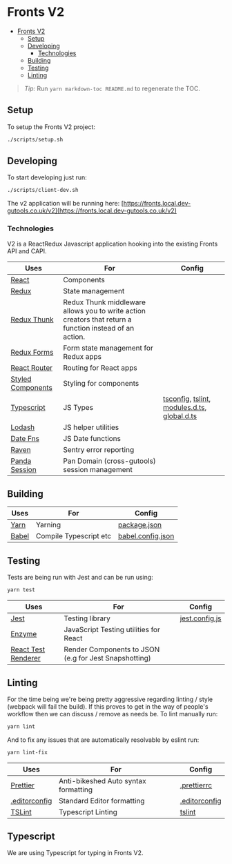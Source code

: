 # Fronts V2

- [Fronts V2](#fronts-v2)
  * [Setup](#setup)
  * [Developing](#developing)
    + [Technologies](#technologies)
  * [Building](#building)
  * [Testing](#testing)
  * [Linting](#linting)

> _Tip:_ Run `yarn markdown-toc README.md` to regenerate the TOC.

## Setup

To setup the Fronts V2 project:

```bash
./scripts/setup.sh
```

## Developing

To start developing just run:

```bash
./scripts/client-dev.sh
```

The v2 application will be running here:
[https://fronts.local.dev-gutools.co.uk/v2](https://fronts.local.dev-gutools.co.uk/v2)

### Technologies

V2 is a ReactRedux Javascript application hooking into the existing Fronts API and CAPI.

| Uses        | For         | Config |
| ------------|------------- |--- |
| [React](https://jestjs.io/docs/en/getting-started.html)      | Components ||
| [Redux](https://github.com/airbnb/enzyme)      | State management ||
| [Redux Thunk](https://github.com/reduxjs/redux-thunk)      | Redux Thunk middleware allows you to write action creators that return a function instead of an action.  ||
| [Redux Forms](https://redux-form.com/7.4.2/)      | Form state management for Redux apps ||
| [React Router](https://reacttraining.com/react-router/)      | Routing for React apps ||
| [Styled Components](https://www.styled-components.com/)      | Styling for components ||
| [Typescript](https://www.typescriptlang.org/)      | JS Types | [tsconfig](tsconfig.json), [tslint](tslint.json), [modules.d.ts](modules.d.ts), [global.d.ts](global.d.ts)|
| [Lodash](https://lodash.com/)      | JS helper utilities ||
| [Date Fns](https://date-fns.org/)      | JS Date functions ||
| [Raven](https://github.com/getsentry/sentry-javascript)      | Sentry error reporting ||
| [Panda Session](https://github.com/guardian/panda-session)      | Pan Domain (cross-gutools) session management ||

## Building



| Uses        | For         |Config |
| ------------|------------- |---|
| [Yarn]()      | Yarning | [package.json](package.json) |
| [Babel]()      | Compile Typescript etc | [babel.config.json](babel.config.json) |

## Testing

Tests are being run with Jest and can be run using:

```bash
yarn test
```

| Uses        | For         | Config |
| ------------|------------- |--- |
| [Jest](https://jestjs.io/docs/en/getting-started.html)      | Testing library | [jest.config.js](jest.config.js)|
| [Enzyme](https://github.com/airbnb/enzyme)      | JavaScript Testing utilities for React  ||
| [React Test Renderer](https://reactjs.org/docs/test-renderer.html)      | Render Components to JSON (e.g for Jest Snapshotting) ||

## Linting
For the time being we're being pretty aggressive regarding linting / style
(webpack will fail the build). If this proves to get in the way of people's
workflow then we can discuss / remove as needs be. To lint manually run:

```bash
yarn lint
```

And to fix any issues that are automatically resolvable by eslint run:

```bash
yarn lint-fix
```

| Uses        | For         | Config |
| ------------|------------- |--- |
| [Prettier](https://github.com/prettier/prettier)      | Anti-bikeshed Auto syntax formatting | [.prettierrc](.prettierrc)|
| [.editorconfig](https://editorconfig.org/)      | Standard Editor formatting  |[.editorconfig](.editorconfig)|
| [TSLint](https://palantir.github.io/tslint/)      | Typescript Linting | [tslint](tslint.json)|

## Typescript
We are using Typescript for typing in Fronts V2. 
